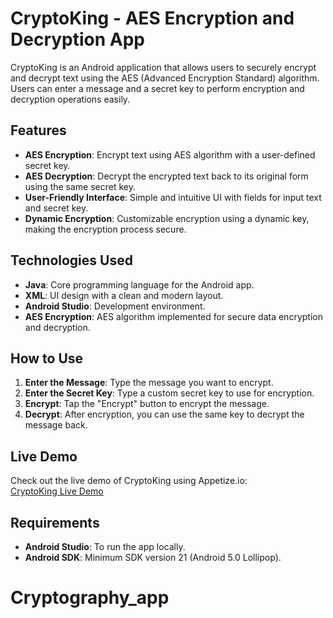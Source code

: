 

# CryptoKing - AES Encryption and Decryption App

CryptoKing is an Android application that allows users to securely encrypt and decrypt text using the AES (Advanced Encryption Standard) algorithm. Users can enter a message and a secret key to perform encryption and decryption operations easily.

## Features
- **AES Encryption**: Encrypt text using AES algorithm with a user-defined secret key.
- **AES Decryption**: Decrypt the encrypted text back to its original form using the same secret key.
- **User-Friendly Interface**: Simple and intuitive UI with fields for input text and secret key.
- **Dynamic Encryption**: Customizable encryption using a dynamic key, making the encryption process secure.



## Technologies Used
- **Java**: Core programming language for the Android app.
- **XML**: UI design with a clean and modern layout.
- **Android Studio**: Development environment.
- **AES Encryption**: AES algorithm implemented for secure data encryption and decryption.

## How to Use
1. **Enter the Message**: Type the message you want to encrypt.
2. **Enter the Secret Key**: Type a custom secret key to use for encryption.
3. **Encrypt**: Tap the "Encrypt" button to encrypt the message.
4. **Decrypt**: After encryption, you can use the same key to decrypt the message back.

## Live Demo
Check out the live demo of CryptoKing using Appetize.io:  
[CryptoKing Live Demo](https://appetize.io/app/android/com.example.crypto?device=pixel7&osVersion=13.0)


## Requirements
- **Android Studio**: To run the app locally.
- **Android SDK**: Minimum SDK version 21 (Android 5.0 Lollipop).

# Cryptography_app
